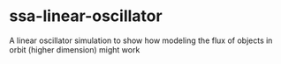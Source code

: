 # ssa-linear-oscillator
A linear oscillator simulation to show how modeling the flux of objects in orbit (higher dimension) might work

